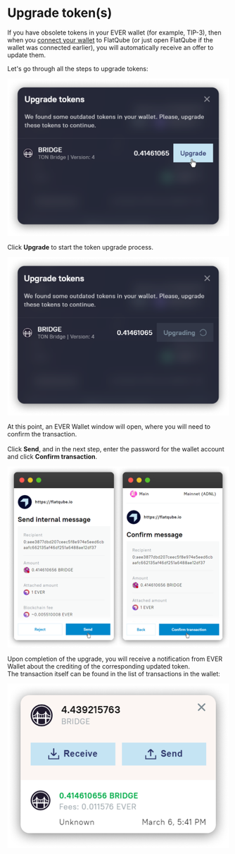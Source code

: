 # Upgrade token(s)

If you have obsolete tokens in your EVER wallet (for example, TIP-3), then when you [connect your wallet](../../getting-started/how-to-connect-a-wallet.md) to FlatQube (or just open FlatQube if the wallet was connected earlier), you will automatically receive an offer to update them.

Let's go through all the steps to upgrade tokens:

![This is the token upgrade window. It will automatically open if you have obsolete tokens in your wallet.](<../../../.gitbook/assets/image (13).png>)

Click **Upgrade** to start the token upgrade process.

![](<../../../.gitbook/assets/image (29).png>)

At this point, an EVER Wallet window will open, where you will need to confirm the transaction.\
\
Click **Send**, and in the next step, enter the password for the wallet account and click **Confirm transaction**.

![](<../../../.gitbook/assets/image (171).png>)

Upon completion of the upgrade, you will receive a notification from EVER Wallet about the crediting of the corresponding updated token.\
The transaction itself can be found in the list of transactions in the wallet:

![](<../../../.gitbook/assets/image (167).png>)
